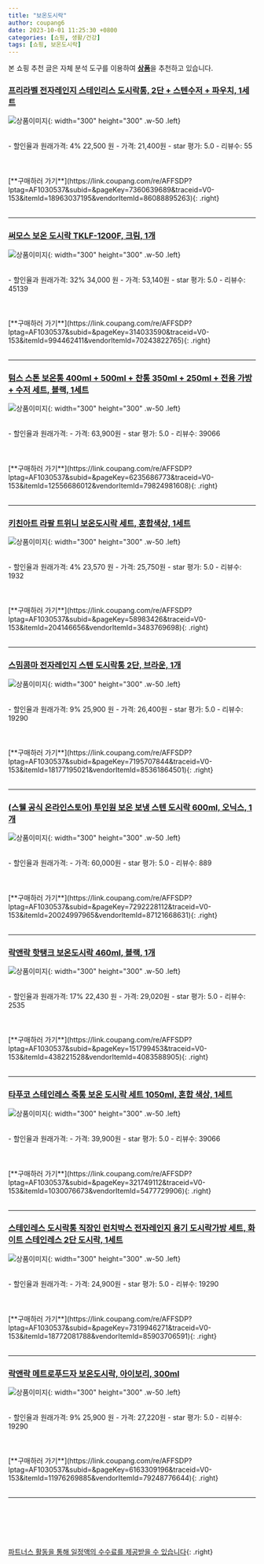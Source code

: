 ```yaml
---
title: "보온도시락"
author: coupang6
date: 2023-10-01 11:25:30 +0800
categories: [쇼핑, 생활/건강]
tags: [쇼핑, 보온도시락]
---
```


본 쇼핑 추천 글은 자체 분석 도구를 이용하여 [**상품**](https://link.coupang.com/a/bao1ui)을 추천하고 있습니다.

### [프리라벨 전자레인지 스테인리스 도시락통, 2단 + 스텐수저 + 파우치, 1세트](https://link.coupang.com/re/AFFSDP?lptag=AF1030537&subid=&pageKey=7360639689&traceid=V0-153&itemId=18963037195&vendorItemId=86088895263)

![상품이미지](https://thumbnail10.coupangcdn.com/thumbnails/remote/230x230ex/image/vendor_inventory/6f24/6cfa8d7fc2ce8b93cd5678c0cf4776f268608e00e166f88f617a6844291d.jpg){: width="300" height="300" .w-50 .left}


<br>
- 할인율과 원래가격: 4%  22,500   원
- 가격: 21,400원
- star 평가: 5.0
- 리뷰수: 55
<br>
<br>
<br>
<br>
[**구매하러 가기**](https://link.coupang.com/re/AFFSDP?lptag=AF1030537&subid=&pageKey=7360639689&traceid=V0-153&itemId=18963037195&vendorItemId=86088895263){: .right}
<br>
<br>

---

### [써모스 보온 도시락 TKLF-1200F, 크림, 1개](https://link.coupang.com/re/AFFSDP?lptag=AF1030537&subid=&pageKey=314033590&traceid=V0-153&itemId=994462411&vendorItemId=70243822765)

![상품이미지](https://thumbnail7.coupangcdn.com/thumbnails/remote/230x230ex/image/retail/images/4284393754544689-5e77c3cb-ddaa-47de-9513-61389dd6387b.jpg){: width="300" height="300" .w-50 .left}


<br>
- 할인율과 원래가격: 32%  34,000   원
- 가격: 53,140원
- star 평가: 5.0
- 리뷰수: 45139
<br>
<br>
<br>
<br>
[**구매하러 가기**](https://link.coupang.com/re/AFFSDP?lptag=AF1030537&subid=&pageKey=314033590&traceid=V0-153&itemId=994462411&vendorItemId=70243822765){: .right}
<br>
<br>

---

### [텀스 스톤 보온통 400ml + 500ml + 찬통 350ml + 250ml + 전용 가방 + 수저 세트, 블랙, 1세트](https://link.coupang.com/re/AFFSDP?lptag=AF1030537&subid=&pageKey=6235686773&traceid=V0-153&itemId=12556686012&vendorItemId=79824981608)

![상품이미지](https://thumbnail7.coupangcdn.com/thumbnails/remote/230x230ex/image/retail/images/1057283479318306-c162838c-f2ec-48d7-ab39-0051f489e2ba.jpg){: width="300" height="300" .w-50 .left}


<br>
- 할인율과 원래가격: 
- 가격: 63,900원
- star 평가: 5.0
- 리뷰수: 39066
<br>
<br>
<br>
<br>
[**구매하러 가기**](https://link.coupang.com/re/AFFSDP?lptag=AF1030537&subid=&pageKey=6235686773&traceid=V0-153&itemId=12556686012&vendorItemId=79824981608){: .right}
<br>
<br>

---

### [키친아트 라팔 트위니 보온도시락 세트, 혼합색상, 1세트](https://link.coupang.com/re/AFFSDP?lptag=AF1030537&subid=&pageKey=58983426&traceid=V0-153&itemId=204146656&vendorItemId=3483769698)

![상품이미지](https://thumbnail7.coupangcdn.com/thumbnails/remote/230x230ex/image/retail/images/2018/01/09/10/4/8f09b64d-3d78-4e61-9db1-548791c45902.jpg){: width="300" height="300" .w-50 .left}


<br>
- 할인율과 원래가격: 4%  23,570   원
- 가격: 25,750원
- star 평가: 5.0
- 리뷰수: 1932
<br>
<br>
<br>
<br>
[**구매하러 가기**](https://link.coupang.com/re/AFFSDP?lptag=AF1030537&subid=&pageKey=58983426&traceid=V0-153&itemId=204146656&vendorItemId=3483769698){: .right}
<br>
<br>

---

### [스밈콤마 전자레인지 스텐 도시락통 2단, 브라운, 1개](https://link.coupang.com/re/AFFSDP?lptag=AF1030537&subid=&pageKey=7195707844&traceid=V0-153&itemId=18177195021&vendorItemId=85361864501)

![상품이미지](https://thumbnail9.coupangcdn.com/thumbnails/remote/230x230ex/image/vendor_inventory/8718/3fd54a0db9b764de76d8cde5747bd64f90f69b63ba50c6fe5b9178d0454d.jpg){: width="300" height="300" .w-50 .left}


<br>
- 할인율과 원래가격: 9%  25,900   원
- 가격: 26,400원
- star 평가: 5.0
- 리뷰수: 19290
<br>
<br>
<br>
<br>
[**구매하러 가기**](https://link.coupang.com/re/AFFSDP?lptag=AF1030537&subid=&pageKey=7195707844&traceid=V0-153&itemId=18177195021&vendorItemId=85361864501){: .right}
<br>
<br>

---

### [(스웰 공식 온라인스토어) 투인원 보온 보냉 스텐 도시락 600ml, 오닉스, 1개](https://link.coupang.com/re/AFFSDP?lptag=AF1030537&subid=&pageKey=7292228112&traceid=V0-153&itemId=20024997965&vendorItemId=87121668631)

![상품이미지](https://thumbnail7.coupangcdn.com/thumbnails/remote/230x230ex/image/vendor_inventory/ccfe/6602a2ad251c972e02d398e679fc60ae790c07a616b0c0a2cac468eef718.jpg){: width="300" height="300" .w-50 .left}


<br>
- 할인율과 원래가격: 
- 가격: 60,000원
- star 평가: 5.0
- 리뷰수: 889
<br>
<br>
<br>
<br>
[**구매하러 가기**](https://link.coupang.com/re/AFFSDP?lptag=AF1030537&subid=&pageKey=7292228112&traceid=V0-153&itemId=20024997965&vendorItemId=87121668631){: .right}
<br>
<br>

---

### [락앤락 핫탱크 보온도시락 460ml, 블랙, 1개](https://link.coupang.com/re/AFFSDP?lptag=AF1030537&subid=&pageKey=151799453&traceid=V0-153&itemId=438221528&vendorItemId=4083588905)

![상품이미지](https://thumbnail6.coupangcdn.com/thumbnails/remote/230x230ex/image/retail/images/1742561084044955-1f2f409b-1130-4435-8fd1-9473b9f8dad1.jpg){: width="300" height="300" .w-50 .left}


<br>
- 할인율과 원래가격: 17%  22,430   원
- 가격: 29,020원
- star 평가: 5.0
- 리뷰수: 2535
<br>
<br>
<br>
<br>
[**구매하러 가기**](https://link.coupang.com/re/AFFSDP?lptag=AF1030537&subid=&pageKey=151799453&traceid=V0-153&itemId=438221528&vendorItemId=4083588905){: .right}
<br>
<br>

---

### [타푸코 스테인레스 죽통 보온 도시락 세트 1050ml, 혼합 색상, 1세트](https://link.coupang.com/re/AFFSDP?lptag=AF1030537&subid=&pageKey=321749112&traceid=V0-153&itemId=1030076673&vendorItemId=5477729906)

![상품이미지](https://thumbnail6.coupangcdn.com/thumbnails/remote/230x230ex/image/retail/images/210254766857745-769af7a2-9b83-4c14-ade9-2df88c36e2e7.jpg){: width="300" height="300" .w-50 .left}


<br>
- 할인율과 원래가격: 
- 가격: 39,900원
- star 평가: 5.0
- 리뷰수: 39066
<br>
<br>
<br>
<br>
[**구매하러 가기**](https://link.coupang.com/re/AFFSDP?lptag=AF1030537&subid=&pageKey=321749112&traceid=V0-153&itemId=1030076673&vendorItemId=5477729906){: .right}
<br>
<br>

---

### [스테인레스 도시락통 직장인 런치박스 전자레인지 용기 도시락가방 세트, 화이트 스테인레스 2단 도시락, 1세트](https://link.coupang.com/re/AFFSDP?lptag=AF1030537&subid=&pageKey=7319946271&traceid=V0-153&itemId=18772081788&vendorItemId=85903706591)

![상품이미지](https://thumbnail10.coupangcdn.com/thumbnails/remote/230x230ex/image/vendor_inventory/a818/acced5c7fe474dcdb815043775050c4fd668bc46540b6669f1ea71d8ac12.png){: width="300" height="300" .w-50 .left}


<br>
- 할인율과 원래가격: 
- 가격: 24,900원
- star 평가: 5.0
- 리뷰수: 19290
<br>
<br>
<br>
<br>
[**구매하러 가기**](https://link.coupang.com/re/AFFSDP?lptag=AF1030537&subid=&pageKey=7319946271&traceid=V0-153&itemId=18772081788&vendorItemId=85903706591){: .right}
<br>
<br>

---

### [락앤락 메트로푸드자 보온도시락, 아이보리, 300ml](https://link.coupang.com/re/AFFSDP?lptag=AF1030537&subid=&pageKey=6163309196&traceid=V0-153&itemId=11976269885&vendorItemId=79248776644)

![상품이미지](https://thumbnail8.coupangcdn.com/thumbnails/remote/230x230ex/image/retail/images/4283838608405667-e1a8afbd-78ba-4283-8a87-5f6d2354c3fd.jpg){: width="300" height="300" .w-50 .left}


<br>
- 할인율과 원래가격: 9%  25,900   원
- 가격: 27,220원
- star 평가: 5.0
- 리뷰수: 19290
<br>
<br>
<br>
<br>
[**구매하러 가기**](https://link.coupang.com/re/AFFSDP?lptag=AF1030537&subid=&pageKey=6163309196&traceid=V0-153&itemId=11976269885&vendorItemId=79248776644){: .right}
<br>
<br>

---
<br><br><br><br><br> [파트너스 활동을 통해 일정액의 수수료를 제공받을 수 있습니다](https://link.coupang.com/a/bao1ui){: .right}